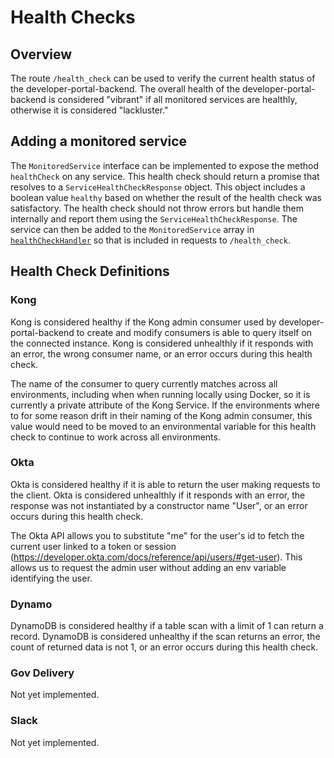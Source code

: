 # Health Checks

## Overview
The route `/health_check` can be used to verify the current health status of the developer-portal-backend. The overall health of the developer-portal-backend is considered "vibrant" if all monitored services are healthly, otherwise it is considered "lackluster."

## Adding a monitored service
The `MonitoredService` interface can be implemented to expose the method `healthCheck` on any service. This health check should return a promise that resolves to a `ServiceHealthCheckResponse` object. This object includes a boolean value `healthy` based on whether the result of the health check was satisfactory. The health check should not throw errors but handle them internally and report them using the `ServiceHealthCheckResponse`. The service can then be added to the `MonitoredService` array in [`healthCheckHandler`](./routes/HealthCheck.ts) so that is included in requests to  `/health_check`. 

## Health Check Definitions

### Kong
Kong is considered healthy if the Kong admin consumer used by developer-portal-backend to create and modify consumers is able to query itself on the connected instance. Kong is considered unhealthly if it responds with an error, the wrong consumer name, or an error occurs during this health check.

The name of the consumer to query currently matches across all environments, including when when running locally using Docker, so it is currently a private attribute of the Kong Service. If the environments where to for some reason drift in their naming of the Kong admin consumer, this value would need to be moved to an environmental variable for this health check to continue to work across all environments.

### Okta
Okta is considered healthy if it is able to return the user making requests to the client. Okta is considered unhealthly if it responds with an error, the response was not instantiated by a constructor name "User", or an error occurs during this health check.

The Okta API allows you to substitute "me" for the user's id to fetch the current user linked to a token or session (https://developer.okta.com/docs/reference/api/users/#get-user). This allows us to request the admin user without adding an env variable identifying the user.

### Dynamo
DynamoDB is considered healthy if a table scan with a limit of 1 can return a record. DynamoDB is considered unhealthy if the scan returns an error, the count of returned data is not 1, or an error occurs during this health check.

### Gov Delivery
Not yet implemented.

### Slack
Not yet implemented.
